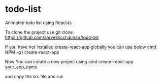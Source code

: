 # todo-list
Animated todo list using ReactJs 

To clone the project use
           git clone https://github.com/sarveshcchauhan/todo-list

If you have not installed create-react-app globally you can use below cmd
         NPM -g i create-react-app
  
Now You can create a new project using cmd 
            create-react-app your_app_name
 
 and copy the src file and run
